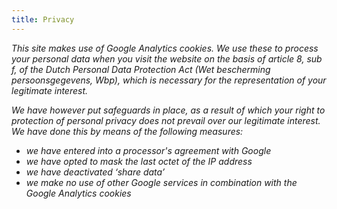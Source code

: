```yaml
---
title: Privacy
---
```



*This site makes use of Google Analytics cookies. We use these to process your personal data when you visit the website on the basis of article 8, sub f, of the Dutch Personal Data Protection Act (Wet bescherming persoonsgegevens, Wbp), which is necessary for the representation of your legitimate interest.*

*We have however put safeguards in place, as a result of which your right to protection of personal privacy does not prevail over our legitimate interest. We have done this by means of the following measures:*

* *we have entered into a processor's agreement with Google*
* *we have opted to mask the last octet of the IP address*
* *we have deactivated ‘share data’*
* *we make no use of other Google services in combination with the Google Analytics cookies*